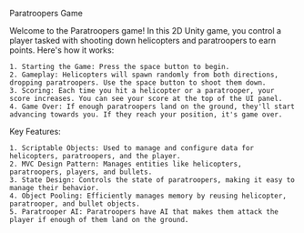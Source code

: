 Paratroopers Game

Welcome to the Paratroopers game! In this 2D Unity game, you control a player tasked with shooting down helicopters and paratroopers to earn points. Here's how it works:

    1. Starting the Game: Press the space button to begin.
    2. Gameplay: Helicopters will spawn randomly from both directions, dropping paratroopers. Use the space button to shoot them down.
    3. Scoring: Each time you hit a helicopter or a paratrooper, your score increases. You can see your score at the top of the UI panel.
    4. Game Over: If enough paratroopers land on the ground, they'll start advancing towards you. If they reach your position, it's game over.

Key Features:

    1. Scriptable Objects: Used to manage and configure data for helicopters, paratroopers, and the player.
    2. MVC Design Pattern: Manages entities like helicopters, paratroopers, players, and bullets.
    3. State Design: Controls the state of paratroopers, making it easy to manage their behavior.
    4. Object Pooling: Efficiently manages memory by reusing helicopter, paratrooper, and bullet objects.
    5. Paratrooper AI: Paratroopers have AI that makes them attack the player if enough of them land on the ground.